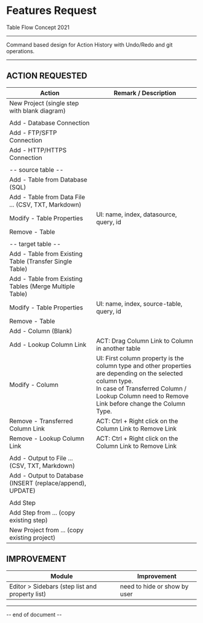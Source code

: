 # Features Request

Table Flow Concept 2021

----

Command based design for Action History with Undo/Redo and git operations.

----

## ACTION REQUESTED

| Action                                                     | Remark / Description                                         |
| ---------------------------------------------------------- | ------------------------------------------------------------ |
| New Project (single step with blank diagram)               |                                                              |
|                                                            |                                                              |
| Add - Database Connection                                  |                                                              |
| Add - FTP/SFTP Connection                                  |                                                              |
| Add - HTTP/HTTPS Connection                                |                                                              |
|                                                            |                                                              |
| -- source table --                                         |                                                              |
| Add - Table from Database (SQL)                            |                                                              |
| Add - Table from Data File ... (CSV, TXT, Markdown)        |                                                              |
| Modify - Table Properties                                  | UI: name, index, datasource, query, id                       |
| Remove - Table                                             |                                                              |
|                                                            |                                                              |
| -- target table --                                         |                                                              |
| Add - Table from Existing Table (Transfer Single Table)    |                                                              |
| Add - Table from Existing Tables (Merge Multiple Table)    |                                                              |
| Modify - Table Properties                                  | UI: name, index, source-table, query, id                     |
| Remove - Table                                             |                                                              |
| Add - Column (Blank)                                       |                                                              |
| Add - Lookup Column Link                                   | ACT: Drag Column Link to Column in another table             |
| Modify - Column                                            | UI: First column property is the column type and other properties are depending on the selected column type.<br />In case of Transferred Column / Lookup Column need to Remove Link before change the Column Type. |
| Remove - Transferred Column Link                           | ACT: Ctrl + Right click on the Column Link to Remove Link    |
| Remove - Lookup Column Link                                | ACT: Ctrl + Right click on the Column Link to Remove Link    |
|                                                            |                                                              |
| Add - Output to File ... (CSV, TXT, Markdown)              |                                                              |
| Add - Output to Database (INSERT (replace/append), UPDATE) |                                                              |
|                                                            |                                                              |
| Add Step                                                   |                                                              |
| Add Step from ... (copy existing step)                     |                                                              |
| New Project from ... (copy existing project)               |                                                              |



## IMPROVEMENT

| Module                                          | Improvement                  |
| ----------------------------------------------- | ---------------------------- |
| Editor > Sidebars (step list and property list) | need to hide or show by user |



----

-- end of document --